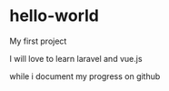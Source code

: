# hello-world
My first project

I will love to learn laravel and vue.js

while i document my progress on github
